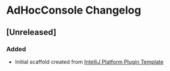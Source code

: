 <!-- Keep a Changelog guide -> https://keepachangelog.com -->

# AdHocConsole Changelog

## [Unreleased]
### Added
- Initial scaffold created from [IntelliJ Platform Plugin Template](https://github.com/JetBrains/intellij-platform-plugin-template)
